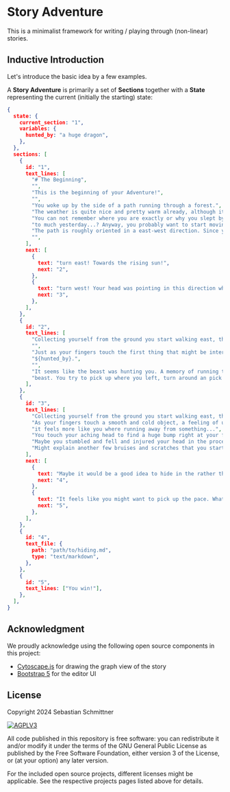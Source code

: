 # Story Adventure

This is a minimalist framework for writing / playing through (non-linear) stories.

## Inductive Introduction

Let's introduce the basic idea by a few examples.

A **Story Adventure** is primarily a set of **Sections** together with a **State** representing the current (initially the starting) state:

```json
{
  state: {
    current_section: "1",
    variables: {
      hunted_by: "a huge dragon",
    },
  },
  sections: [
    {
      id: "1",
      text_lines: [
        "# The Beginning",
        "",
        "This is the beginning of your Adventure!",
        "",
        "You woke up by the side of a path running through a forest.",
        "The weather is quite nice and pretty warm already, although it is still early morning.",
        "You can not remember where you are exactly or why you slept by the side of the path with all your clothes on, but judging from your headache this might be related to drinking a little ",
        "to much yesterday...? Anyway, you probably want to start moving and at least find yourself some water to fight the fire that seems to be roaring in your throat....",
        "The path is roughly oriented in a east-west direction. Since you have no clue which way you came, do you want to...",
        "",
      ],
      next: [
        {
          text: "turn east! Towards the rising sun!",
          next: "2",
        },
        {
          text: "turn west! Your head was pointing in this direction when you woke up, so you where probably walking in this direction. Maybe.",
          next: "3",
        },
      ],
    },
    {
      id: "2",
      text_lines: [
        "Collecting yourself from the ground you start walking east, the pockets of your jacket and trousers for clues where you came from or what happened.",
        "",
        "Just as your fingers touch the first thing that might be interesting, you freeze in mid step as the path takes a slight turn and you suddenly find yourself face to face with",
        "${hunted_by}.",
        "",
        "It seems like the beast was hunting you. A memory of running through these woods flashes past you. Right. You where lying by the road because you stumbled when running away from this ",
        "beast. You try to pick up where you left, turn around an pick that running back up, but way to late. The dragon is much quicker to recover from the surprise of seeing you and catches up to you with a huge jump, just to bite your head off.",
      ],
    },
    {
      id: "3",
      text_lines: [
        "Collecting yourself from the ground you start walking east, the pockets of your jacket and trousers for clues where you came from or what happened.",
        "As your fingers touch a smooth and cold object, a feeling of unease overcomes you. Maybe you did not just walk this forest drunk...",
        "it feels more like you where running away from something...",
        "You touch your aching head to find a huge bump right at your forehead.",
        "Maybe you stumbled and fell and injured your head in the process...",
        "Might explain another few bruises and scratches that you start noticing on your body.",
      ],
      next: [
        {
          text: "Maybe it would be a good idea to hide in the rather thick bushes by the side of the path?",
          next: "4",
        },
        {
          text: "It feels like you might want to pick up the pace. What ever you where running away from might still be after you!",
          next: "5",
        },
      ],
    },
    {
      id: "4",
      text_file: {
        path: "path/to/hiding.md",
        type: "text/markdown",
      },
    },
    {
      id: "5",
      text_lines: ["You win!"],
    },
  ],
}
```

## Acknowledgment 

We proudly acknowledge using the following open source components in this project:

- [Cytoscape.js](https://github.com/cytoscape/cytoscape.js) for drawing the graph view of the story
- [Bootstrap 5](https://github.com/twbs/bootstrap) for the editor UI


## License

Copyright 2024 Sebastian Schmittner

<a href="https://www.gnu.org/licenses/agpl-3.0.html">
<img alt="AGPLV3" style="border-width:0" src="https://www.gnu.org/graphics/agplv3-with-text-162x68.png" /><br />
</a>

All code published in this repository is free software: you can redistribute it and/or modify it under the terms of the
GNU General Public License as published by the Free Software Foundation, either version 3 of the License, or
(at your option) any later version.

For the included open source projects, different licenses might be applicable. See the respective projects pages listed above for details.
</a>


